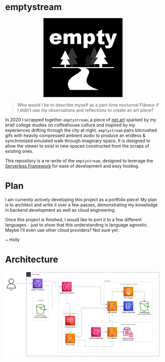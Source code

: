 # emptystream
<p align="center"><img src="docs/images/logo.png" height="256"></p>


> Who would I be to describe myself as a part-time nocturnal Flâneur if I didn’t use my observations and reflections to create an art piece?

In 2020 I scrapped together `emptystream`, a piece of [net art](https://en.wikipedia.org/wiki/Internet_art) sparked by my brief college studies on coffeehouse culture and inspired by my experiences drifting through the city at night. `emptystream` pairs bitcrushed gifs with heavily compressed ambient audio to produce an endless & synchronized emulated walk through imaginary space. It is designed to allow the viewer to exist in new spaces constructed from the scraps of existing ones.

This repository is a re-write of the `emptystream`, designed to leverage the [Serverless Framework](https://www.serverless.com/) for ease of development and easy hosting.

# Plan
I am currently actively developing this project as a portfolio piece! My plan is to architect and write it over a few passes, demonstrating my knowledge in backend development as well as cloud engineering.

Once this project is finished, I would like to port it to a few different languages - just to show that this understanding is language agnostic. Maybe I'll even use other cloud providers? Not sure yet.

~ Holly


# Architecture
![emptystream's cloud architecture. It uses AWS CloudFront as a CDN with static content hosted in S3. AWS API Gateway directs HTTP requests to three services: the Song Management service, the Admin Panel service, and the Content Stream service. This services use AWS Lambda, DynamoDB, Fargate, EventBridge, and Systems Manager ParameterStore in order to function.](docs/images/cloud_design.svg)